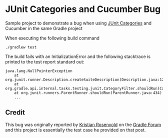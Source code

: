 # JUnit Categories and Cucumber Bug

Sample project to demonstrate a bug when using [JUnit Categories](https://github.com/junit-team/junit4/wiki/Categories) and Cucumber in the same Gradle project

When executing the following build command

    ./gradlew test

The build fails with an InitializationError and the following stacktrace is printed to the test report standard out:

```
java.lang.NullPointerException
	at org.junit.runner.Description.createSuiteDescription(Description.java:124)
	at org.gradle.api.internal.tasks.testing.junit.CategoryFilter.shouldRun(CategoryFilter.java:47)
	at org.junit.runners.ParentRunner.shouldRun(ParentRunner.java:434)
	...
```

## Credit
This bug was originally reported by [Kristian Rosenvold](https://discuss.gradle.org/users/Kristian_Rosenvold) on
the [Gradle Forum](https://discuss.gradle.org/t/npe-with-excludecategories-and-cucumber/13969) and this project is
essentially the test case he provided on that post.